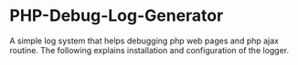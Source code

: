 # PHP-Debug-Log-Generator
A simple log system that helps debugging php web pages and php ajax routine.
The following explains installation and configuration of the logger.
